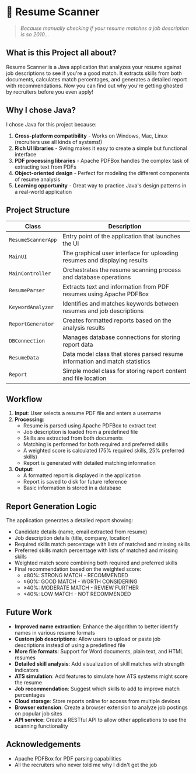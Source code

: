 # 📄 Resume Scanner

> *Because manually checking if your resume matches a job description is so 2010...*

## What is this Project all about?

Resume Scanner is a Java application that analyzes your resume against job descriptions to see if you're a good match. It extracts skills from both documents, calculates match percentages, and generates a detailed report with recommendations. Now you can find out why you're getting ghosted by recruiters before you even apply! 

## Why I chose Java?

I chose Java for this project because:
1. **Cross-platform compatibility** - Works on Windows, Mac, Linux (recruiters use all kinds of systems!)
2. **Rich UI libraries** - Swing makes it easy to create a simple but functional interface
3. **PDF processing libraries** - Apache PDFBox handles the complex task of extracting text from PDFs
4. **Object-oriented design** - Perfect for modeling the different components of resume analysis
5. **Learning opportunity** - Great way to practice Java's design patterns in a real-world application

## Project Structure

| Class | Description |
|-------|-------------|
| `ResumeScannerApp` | Entry point of the application that launches the UI |
| `MainUI` | The graphical user interface for uploading resumes and displaying results |
| `MainController` | Orchestrates the resume scanning process and database operations |
| `ResumeParser` | Extracts text and information from PDF resumes using Apache PDFBox |
| `KeywordAnalyzer` | Identifies and matches keywords between resumes and job descriptions |
| `ReportGenerator` | Creates formatted reports based on the analysis results |
| `DBConnection` | Manages database connections for storing report data |
| `ResumeData` | Data model class that stores parsed resume information and match statistics |
| `Report` | Simple model class for storing report content and file location |

## Workflow

1. **Input**: User selects a resume PDF file and enters a username
2. **Processing**:
   - Resume is parsed using Apache PDFBox to extract text
   - Job description is loaded from a predefined file
   - Skills are extracted from both documents
   - Matching is performed for both required and preferred skills
   - A weighted score is calculated (75% required skills, 25% preferred skills)
   - Report is generated with detailed matching information
3. **Output**:
   - A formatted report is displayed in the application
   - Report is saved to disk for future reference
   - Basic information is stored in a database

## Report Generation Logic

The application generates a detailed report showing:
- Candidate details (name, email extracted from resume)
- Job description details (title, company, location)
- Required skills match percentage with lists of matched and missing skills
- Preferred skills match percentage with lists of matched and missing skills
- Weighted match score combining both required and preferred skills
- Final recommendation based on the weighted score:
  - ≥80%: STRONG MATCH - RECOMMENDED
  - ≥60%: GOOD MATCH - WORTH CONSIDERING
  - ≥40%: MODERATE MATCH - REVIEW FURTHER
  - <40%: LOW MATCH - NOT RECOMMENDED

## Future Work

-  **Improved name extraction**: Enhance the algorithm to better identify names in various resume formats
-  **Custom job descriptions**: Allow users to upload or paste job descriptions instead of using a predefined file
-  **More file formats**: Support for Word documents, plain text, and HTML resumes
-  **Detailed skill analysis**: Add visualization of skill matches with strength indicators
-  **ATS simulation**: Add features to simulate how ATS systems might score the resume
-  **Job recommendation**: Suggest which skills to add to improve match percentages
-  **Cloud storage**: Store reports online for access from multiple devices
-  **Browser extension**: Create a browser extension to analyze job postings on popular job sites
-  **API service**: Create a RESTful API to allow other applications to use the scanning functionality

## Acknowledgements

- Apache PDFBox for PDF parsing capabilities
- All the recruiters who never told me why I didn't get the job
